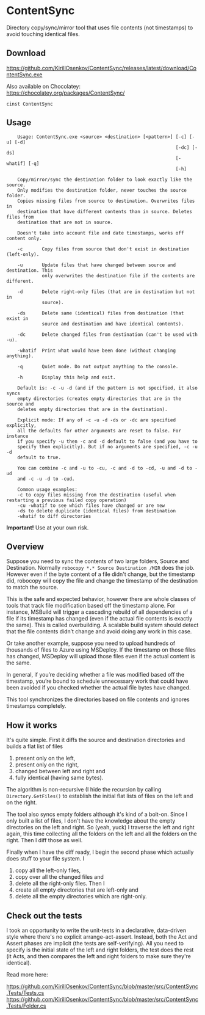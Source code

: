 # ContentSync
Directory copy/sync/mirror tool that uses file contents (not timestamps) to avoid touching identical files.

## Download

https://github.com/KirillOsenkov/ContentSync/releases/latest/download/ContentSync.exe

Also available on Chocolatey:
https://chocolatey.org/packages/ContentSync/

    cinst ContentSync

## Usage

```
    Usage: ContentSync.exe <source> <destination> [<pattern>] [-c] [-u] [-d]
                                                              [-dc] [-ds]
                                                              [-whatif] [-q]
                                                              [-h]

    Copy/mirror/sync the destination folder to look exactly like the source.
    Only modifies the destination folder, never touches the source folder.
    Copies missing files from source to destination. Overwrites files in
    destination that have different contents than in source. Deletes files from
    destination that are not in source.
    
    Doesn't take into account file and date timestamps, works off content only.

    -c       Copy files from source that don't exist in destination (left-only).

    -u       Update files that have changed between source and destination. This
             only overwrites the destination file if the contents are different.

    -d       Delete right-only files (that are in destination but not in
             source).

    -ds      Delete same (identical) files from destination (that exist in
             source and destination and have identical contents).

    -dc      Delete changed files from destination (can't be used with -u).

    -whatif  Print what would have been done (without changing anything).

    -q       Quiet mode. Do not output anything to the console.

    -h       Display this help and exit.

    Default is: -c -u -d (and if the pattern is not specified, it also syncs
    empty directories (creates empty directories that are in the source and
    deletes empty directories that are in the destination).

    Explicit mode: If any of -c -u -d -ds or -dc are specified explicitly,
    all the defaults for other arguments are reset to false. For instance
    if you specify -u then -c and -d default to false (and you have to
    specify them explicitly). But if no arguments are specified, -c -u -d
    default to true.
    
    You can combine -c and -u to -cu, -c and -d to -cd, -u and -d to -ud
    and -c -u -d to -cud.

    Common usage examples:
    -c to copy files missing from the destination (useful when restarting a previous failed copy operation)
    -cu -whatif to see which files have changed or are new
    -ds to delete duplicate (identical files) from destination
    -whatif to diff directories
```

**Important!** Use at your own risk.

## Overview

Suppose you need to sync the contents of two large folders, Source and Destination. Normally ```robocopy *.* Source Destination /MIR``` does the job. However even if the byte content of a file didn't change, but the timestamp did, robocopy will copy the file and change the timestamp of the destination to match the source.

This is the safe and expected behavior, however there are whole classes of tools that track file modification based off the timestamp alone. For instance, MSBuild will trigger a cascading rebuild of all dependencies of a file if its timestamp has changed (even if the actual file contents is exactly the same). This is called overbuilding. A scalable build system should detect that the file contents didn’t change and avoid doing any work in this case.

Or take another example, suppose you need to upload hundreds of thousands of files to Azure using MSDeploy. If the timestamp on those files has changed, MSDeploy will upload those files even if the actual content is the same.

In general, if you’re deciding whether a file was modified based off the timestamp, you’re bound to schedule unnecessary work that could have been avoided if you checked whether the actual file bytes have changed.

This tool synchronizes the directories based on file contents and ignores timestamps completely.

## How it works
It's quite simple. First it diffs the source and destination directories and builds a flat list of files 
 1) present only on the left, 
 2) present only on the right, 
 3) changed between left and right and 
 4) fully identical (having same bytes). 

The algorithm is non-recursive (I hide the recursion by calling ```Directory.GetFiles()``` to establish the initial flat lists of files on the left and on the right.

The tool also syncs empty folders although it's kind of a bolt-on. Since I only built a list of files, I don't have the knowledge about the empty directories on the left and right. So (yeah, yuck) I traverse the left and right again, this time collecting all the folders on the left and all the folders on the right. Then I diff those as well.

Finally when I have the diff ready, I begin the second phase which actually does stuff to your file system. I 
 1) copy all the left-only files, 
 2) copy over all the changed files and 
 3) delete all the right-only files. Then I 
 4) create all empty directories that are left-only and 
 5) delete all the empty directories which are right-only.

## Check out the tests
I took an opportunity to write the unit-tests in a declarative, data-driven style where there's no explicit arrange-act-assert. Instead, both the Act and Assert phases are implicit (the tests are self-verifying). All you need to specify is the initial state of the left and right folders, the test does the rest (it Acts, and then compares the left and right folders to make sure they're identical).

Read more here:

https://github.com/KirillOsenkov/ContentSync/blob/master/src/ContentSync.Tests/Tests.cs
https://github.com/KirillOsenkov/ContentSync/blob/master/src/ContentSync.Tests/Folder.cs
